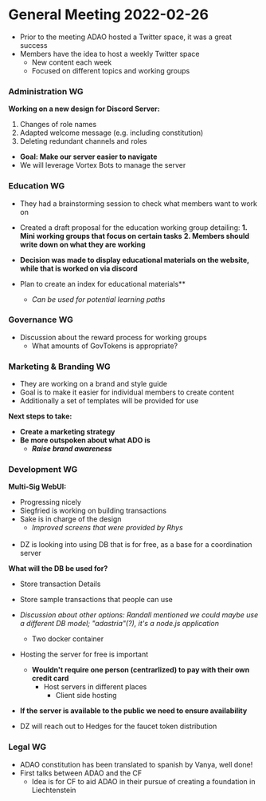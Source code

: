 # General Meeting 2022-02-26



* Prior to the meeting ADAO hosted a Twitter space, it was a great success
* Members have the idea to host a weekly Twitter space 
  * New content each week
  * Focused on different topics and working groups

### Administration WG

**Working on a new design for Discord Server:**
  1. Changes of role names
  2. Adapted welcome message (e.g. including constitution)
  3. Deleting redundant channels and roles
* **Goal: Make our server easier to navigate** 
* We will leverage Vortex Bots to manage the server

### Education WG

* They had a brainstorming session to check what members want to work on
* Created a draft proposal for the education working group detailing:
  **1. Mini working groups that focus on certain tasks**
	**2. Members should write down on what they are working**
	
* **Decision was made to display educational materials on the website, while that is worked on via discord**
* Plan to create an index for educational materials**
  *	_Can be used for potential learning paths_

### Governance WG

* Discussion about the reward process for working groups
	* What amounts of GovTokens is appropriate?
	

### Marketing & Branding WG

* They are working on a brand and style guide
* Goal is to make it easier for individual members to create content
* Additionally a set of templates will be provided for use
	
**Next steps to take:**
* **Create a marketing strategy**
* **Be more outspoken about what ADO is**
  * **_Raise brand awareness_**

### Development WG

**Multi-Sig WebUI:**
* Progressing nicely
* Siegfried is working on building transactions
* Sake is in charge of the design
  * _Improved screens that were provided by Rhys_
<br></br>
* DZ is looking into using DB that is for free, as a base for a coordination server

**What will the DB be used for?**
* Store transaction Details
* Store sample transactions that people can use
* _Discussion about other options: Randall mentioned we could maybe use a different DB model; "adastria"(?), it's a node.js application_
  * Two docker container 
* Hosting the server for free is important
  * **Wouldn't require one person (centrarlized) to pay with their own credit card**
	* Host servers in different places
		 * Client side hosting
* **If the server is available to the public we need to ensure availability**
			
			
* DZ will reach out to Hedges for the faucet token distribution
	
	
### Legal WG

* ADAO constitution has been translated to spanish by Vanya, well done!
* First talks between ADAO and the CF
  * Idea is for CF to aid ADAO  in their pursue of creating a foundation in Liechtenstein

